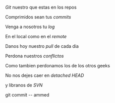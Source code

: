 
*Git* nuestro que estas en los repos

Comprimidos sean tus *commits*

Venga a nosotros tu *log*

En el local como en el *remote*

Danos hoy nuestro *pull* de cada dia

Perdona nuestros *conflictos*

Como tambien perdonamos los de los otros geeks

No nos dejes caer en *detached HEAD*

y libranos de *SVN*

git commit -- ammed